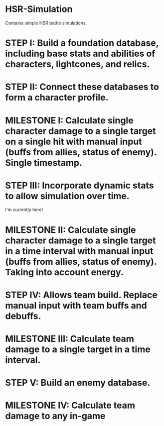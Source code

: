# HSR-Simulation
 
Contains simple HSR battle simulations.

# STEP I: Build a foundation database, including base stats and abilities of characters, lightcones, and relics.

# STEP II: Connect these databases to form a character profile.

# MILESTONE I: Calculate single character damage to a single target on a single hit with manual input (buffs from allies, status of enemy). Single timestamp.

# STEP III: Incorporate dynamic stats to allow simulation over time.
I'm currently here!
# MILESTONE II: Calculate single character damage to a single target in a time interval with manual input (buffs from allies, status of enemy). Taking into account energy.

# STEP IV: Allows team build. Replace manual input with team buffs and debuffs.

# MILESTONE III: Calculate team damage to a single target in a time interval.

# STEP V: Build an enemy database.

# MILESTONE IV: Calculate team damage to any in-game 

